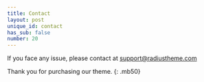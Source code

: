 ```yaml
---
title: Contact
layout: post
unique_id: contact
has_sub: false
number: 20
---
```


If you face any issue, please contact at <a href="mailto:support@radiustheme.com">support@radiustheme.com</a>

Thank you for purchasing our theme.
{: .mb50}

